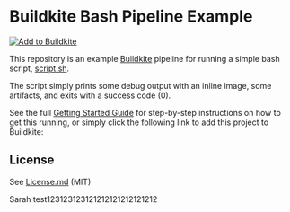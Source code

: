 # Buildkite Bash Pipeline Example

[![Add to Buildkite](https://buildkite.com/button.svg)](https://buildkite.com/new)

This repository is an example [Buildkite](https://buildkite.com/) pipeline for running a simple bash script, [script.sh](script.sh).

The script simply prints some debug output with an inline image, some artifacts, and exits with a success code (0).

See the full [Getting Started Guide](https://buildkite.com/docs/guides/getting-started) for step-by-step instructions on how to get this running, or simply click the following link to add this project to Buildkite:

## License

See [License.md](License.md) (MIT)

Sarah test123123123121212121212121212
